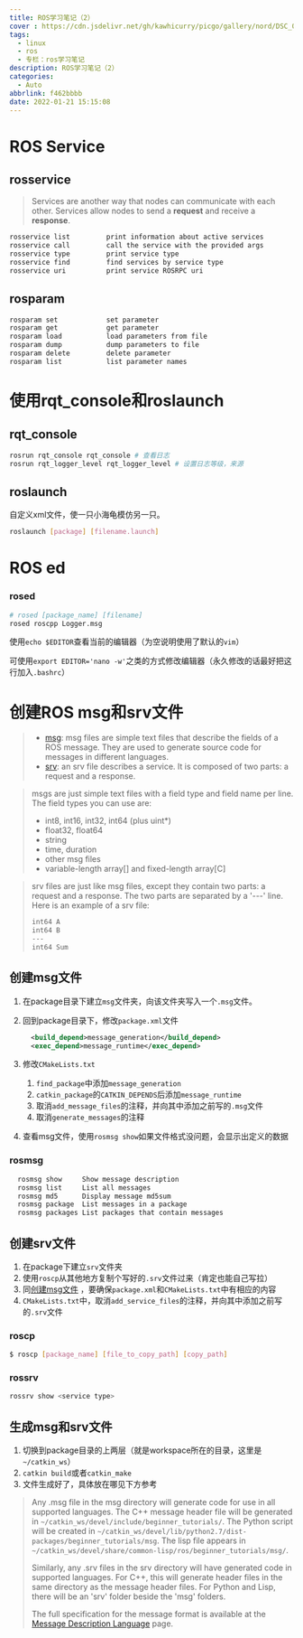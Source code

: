 ```yaml
---
title: ROS学习笔记（2）
cover : https://cdn.jsdelivr.net/gh/kawhicurry/picgo/gallery/nord/DSC_0164.JPG
tags:
  - linux
  - ros
  - 专栏：ros学习笔记
description: ROS学习笔记（2）
categories:
  - Auto
abbrlink: f462bbbb
date: 2022-01-21 15:15:08
---
```


# ROS Service

## rosservice

> Services are another way that nodes can communicate with each other. Services allow nodes to send a **request** and receive a **response**.

```bash
rosservice list         print information about active services
rosservice call         call the service with the provided args
rosservice type         print service type
rosservice find         find services by service type
rosservice uri          print service ROSRPC uri
```

## rosparam

```bash
rosparam set            set parameter
rosparam get            get parameter
rosparam load           load parameters from file
rosparam dump           dump parameters to file
rosparam delete         delete parameter
rosparam list           list parameter names
```

# 使用rqt_console和roslaunch

## rqt_console

```bash
rosrun rqt_console rqt_console # 查看日志
rosrun rqt_logger_level rqt_logger_level # 设置日志等级，来源
```

## roslaunch

自定义xml文件，使一只小海龟模仿另一只。

```bash
roslaunch [package] [filename.launch]
```

# ROS ed

### rosed

```bash
# rosed [package_name] [filename]
rosed roscpp Logger.msg
```

使用`echo $EDITOR`查看当前的编辑器（为空说明使用了默认的`vim`）

可使用`export EDITOR='nano -w'`之类的方式修改编辑器（永久修改的话最好把这行加入`.bashrc`）

# 创建ROS msg和srv文件

> - [msg](http://wiki.ros.org/msg): msg files are simple text files that describe the fields of a ROS message. They are used to generate source code for messages in different languages.
> - [srv](http://wiki.ros.org/srv): an srv file describes a service. It is composed of two parts: a request and a response.

> msgs are just simple text files with a field type and field name per line. The field types you can use are:
>
> - int8, int16, int32, int64 (plus uint*)
> - float32, float64
> - string
> - time, duration
> - other msg files
> - variable-length array[] and fixed-length array[C]

> srv files are just like msg files, except they contain two parts: a request and a response. The two parts are separated by a '---' line. Here is an example of a srv file:
>
> 
>
> ```bash
> int64 A
> int64 B
> ---
> int64 Sum
> ```

## 创建msg文件

1. 在package目录下建立`msg`文件夹，向该文件夹写入一个`.msg`文件。

2. 回到package目录下，修改`package.xml`文件

   ```xml
     <build_depend>message_generation</build_depend>
     <exec_depend>message_runtime</exec_depend>
   ```

3. 修改`CMakeLists.txt`

   1. `find_package`中添加`message_generation`
   2. `catkin_package`的`CATKIN_DEPENDS`后添加`message_runtime`
   3. 取消`add_message_files`的注释，并向其中添加之前写的`.msg`文件
   4. 取消`generate_messages`的注释

4. 查看msg文件，使用`rosmsg show`如果文件格式没问题，会显示出定义的数据

### rosmsg

```bash
  rosmsg show     Show message description
  rosmsg list     List all messages
  rosmsg md5      Display message md5sum
  rosmsg package  List messages in a package
  rosmsg packages List packages that contain messages
```

## 创建srv文件

1. 在package下建立`srv`文件夹
1. 使用`roscp`从其他地方复制个写好的`.srv`文件过来（肯定也能自己写拉）
1. 同[创建msg文件](#创建msg文件) ，要确保`package.xml`和`CMakeLists.txt`中有相应的内容
1. `CMakeLists.txt`中，取消`add_service_files`的注释，并向其中添加之前写的`.srv`文件

### roscp

```bash
$ roscp [package_name] [file_to_copy_path] [copy_path]
```

### rossrv

```bash
rossrv show <service type>
```

## 生成msg和srv文件

1. 切换到package目录的上两层（就是workspace所在的目录，这里是`~/catkin_ws`）
2. `catkin build`或者`catkin_make`
3. 文件生成好了，具体放在哪见下方参考

> Any .msg file in the msg directory will generate code for use in all supported languages. The C++ message header file will be generated in `~/catkin_ws/devel/include/beginner_tutorials/`. The Python script will be created in `~/catkin_ws/devel/lib/python2.7/dist-packages/beginner_tutorials/msg`. The lisp file appears in `~/catkin_ws/devel/share/common-lisp/ros/beginner_tutorials/msg/`.
>
> Similarly, any .srv files in the srv directory will have generated code in supported languages. For C++, this will generate header files in the same directory as the message header files. For Python and Lisp, there will be an 'srv' folder beside the 'msg' folders.
>
> The full specification for the message format is available at the [Message Description Language](http://wiki.ros.org/ROS/Message_Description_Language) page.
